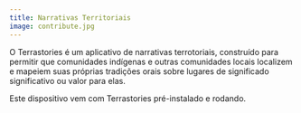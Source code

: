 ```yaml
---
title: Narrativas Territoriais
image: contribute.jpg
---
```


O Terrastories é um aplicativo de narrativas terrotoriais, construído para permitir que comunidades indígenas e outras comunidades locais localizem e mapeiem suas próprias tradições orais sobre lugares de significado significativo ou valor para elas.

Este dispositivo vem com Terrastories pré-instalado e rodando.

<app-button :color="true" localurl=":8083" text="Use Terrastories"></app-button>
<app-button target="_self" link="geo-storytelling#Documentation" text="Leia documentação"></app-button>
